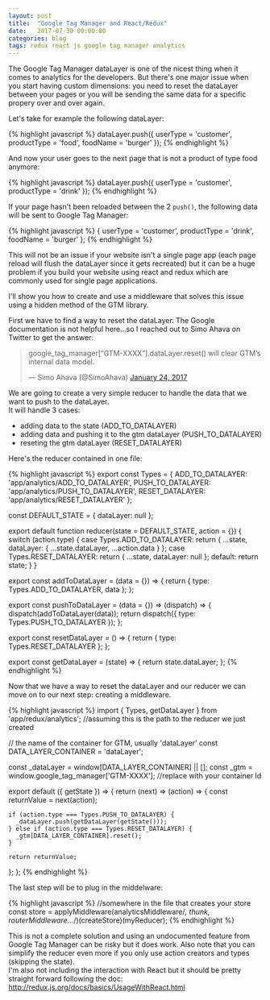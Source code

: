 ```yaml
---
layout: post
title:  "Google Tag Manager and React/Redux"
date:   2017-07-30 00:00:00
categories: blog
tags: redux react js google tag manager analytics
---
```


The Google Tag Manager dataLayer is one of the nicest thing when it comes to analytics for the developers. But there's one major issue when you start having 
custom dimensions: you need to reset the dataLayer between your pages or you will be sending the same data for a specific propery over and over again.

Let's take for example the following dataLayer:

{% highlight javascript %}
dataLayer.push({
  userType = 'customer',
  productType = 'food',
  foodName = 'burger'
});
{% endhighlight %}

And now your user goes to the next page that is not a product of type food anymore:

{% highlight javascript %}
dataLayer.push({
  userType = 'customer',
  productType = 'drink'
});
{% endhighlight %}

If your page hasn't been reloaded between the 2 `push()`, the following data will be sent to Google Tag Manager:

{% highlight javascript %}
{
  userType = 'customer',
  productType = 'drink',
  foodName = 'burger'
};
{% endhighlight %}

This will not be an issue if your website isn't a single page app (each page reload 
will flush the dataLayer since it gets recreated) but it can be a huge problem if 
you build your website using react and redux which are commonly used for single page applications.

I'll show you how to create and use a middleware that solves this issue using a hidden method of the GTM library.

First we have to find a way to reset the dataLayer. The Google documentation 
is not helpful here...so I reached out to Simo Ahava on Twitter to get the answer:

<blockquote class="twitter-tweet" data-lang="en"><p lang="en" dir="ltr">google_tag_manager[“GTM-XXXX”].dataLayer.reset() will clear GTM’s internal data model.</p>&mdash; Simo Ahava (@SimoAhava) <a href="https://twitter.com/SimoAhava/status/823753362843770888">January 24, 2017</a></blockquote>
<script async src="//platform.twitter.com/widgets.js" charset="utf-8"></script>

We are going to create a very simple reducer to handle the data that we want to push to the dataLayer.  
It will handle 3 cases: 

  - adding data to the state (ADD_TO_DATALAYER)
  - adding data and pushing it to the gtm dataLayer (PUSH_TO_DATALAYER)
  - reseting the gtm dataLayer (RESET_DATALAYER)

Here's the reducer contained in one file:

{% highlight javascript %}
export const Types = {
  ADD_TO_DATALAYER: 'app/analytics/ADD_TO_DATALAYER',
  PUSH_TO_DATALAYER: 'app/analytics/PUSH_TO_DATALAYER',
  RESET_DATALAYER: 'app/analytics/RESET_DATALAYER'
};

const DEFAULT_STATE = {
  dataLayer: null
};

export default function reducer(state = DEFAULT_STATE, action = {}) {
  switch (action.type) {
    case Types.ADD_TO_DATALAYER:
      return {
        ...state,
        dataLayer: {
          ...state.dataLayer,
          ...action.data
        }
      };
    case Types.RESET_DATALAYER:
      return {
        ...state,
        dataLayer: null
      };
    default:
      return state;
  }
}

export const addToDataLayer = (data = {}) => {
  return {
    type: Types.ADD_TO_DATALAYER,
    data
  };
};

export const pushToDataLayer = (data = {}) => (dispatch) => {
  dispatch(addToDataLayer(data));
  return dispatch({
    type: Types.PUSH_TO_DATALAYER
  });
};

export const resetDataLayer = () => {
  return {
    type: Types.RESET_DATALAYER
  };
};

export const getDataLayer = (state) => {
  return state.dataLayer;
};
{% endhighlight %}

Now that we have a way to reset the dataLayer and our reducer we can move on to our next step: creating a middleware.

{% highlight javascript %}
import { Types, getDataLayer } from 'app/redux/analytics'; //assuming this is the path to the reducer we just created

// the name of the container for GTM, usually 'dataLayer'
const DATA_LAYER_CONTAINER = 'dataLayer';

const _dataLayer = window[DATA_LAYER_CONTAINER] || [];
const _gtm = window.google_tag_manager['GTM-XXXX']; //replace with your container Id

export default ({ getState }) => {
  return (next) => (action) => {
    const returnValue = next(action);

    if (action.type === Types.PUSH_TO_DATALAYER) {
      _dataLayer.push(getDataLayer(getState()));
    } else if (action.type === Types.RESET_DATALAYER) {
      _gtm[DATA_LAYER_CONTAINER].reset();
    }

    return returnValue;
  };
};
{% endhighlight %}

The last step will be to plug in the middelware:

{% highlight javascript %}
//somewhere in the file that creates your store
const store = applyMiddleware(analyticsMiddleware/*, thunk, routerMiddleware...*/)(createStore)(myReducer);
{% endhighlight %}

This is not a complete solution and using an undocumented feature from Google Tag Manager can be risky but it does work.
Also note that you can simplify the reducer even more if you only use action creators and types (skipping the state).  
I'm also not including the interaction with React but it should be pretty straight forward following the doc: <http://redux.js.org/docs/basics/UsageWithReact.html>
